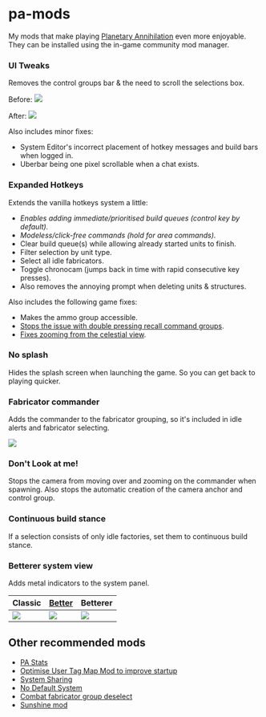 # pa-mods
My mods that make playing [Planetary Annihilation][pa] even more enjoyable. They can be installed using the in-game community mod manager.

[pa]: http://www.uberent.com/pa/

### UI Tweaks

Removes the control groups bar & the need to scroll the selections box.

Before: ![](http://i.cubeupload.com/jROT7r.png)

After: ![](http://i.cubeupload.com/Gk7hR6.png)

Also includes minor fixes:

- System Editor's incorrect placement of hotkey messages and build bars when logged in.
- Uberbar being one pixel scrollable when a chat exists.


### Expanded Hotkeys

Extends the vanilla hotkeys system a little:

- *Enables adding immediate/prioritised build queues (control key by default).*
- *Modeless/click-free commands (hold for area commands).*
- Clear build queue(s) while allowing already started units to finish.
- Filter selection by unit type.
- Select all idle fabricators.
- Toggle chronocam (jumps back in time with rapid consecutive key presses).
- Also removes the annoying prompt when deleting units & structures.

Also includes the following game fixes:
- Makes the ammo group accessible.
- [Stops the issue with double pressing recall command groups][alphaBug].
- [Fixes zooming from the celestial view][4025].

[alphaBug]: https://forums.uberent.com/threads/hotfix-build-83796-with-release-build-82834-is-live.68993/page-9#post-1094588
[4025]: http://pa.lennardf1989.com/Tracker/index.php?do=details&task_id=4025


### No splash

Hides the splash screen when launching the game. So you can get back to playing quicker.


### Fabricator commander
Adds the commander to the fabricator grouping, so it's included in idle alerts and fabricator selecting.

![](http://i.cubeupload.com/tBuK0U.png)


### Don't Look at me!

Stops the camera from moving over and zooming on the commander when spawning. Also stops the automatic creation of the camera anchor and control group.


### Continuous build stance

If a selection consists of only idle factories, set them to continuous build stance.


### Betterer system view

Adds metal indicators to the system panel.

Classic      | [Better][BSV]      | Betterer
------------ | ------------------ | -------------
![][classic] | ![][better]        | ![][betterer]

[BSV]: https://forums.uberent.com/threads/rel-better-system-view-69721.52922/
[classic]: http://i.cubeupload.com/iqstiN.png
[better]: http://i.cubeupload.com/wBDhCM.png
[betterer]: http://i.cubeupload.com/AXhyjh.png


## Other recommended mods

- [PA Stats](https://forums.uberent.com/threads/rel-pa-stats-86422.50690/)
- [Optimise User Tag Map Mod to improve startup](https://forums.uberent.com/threads/wip-optimise-user-tag-map-mod-to-improve-startup.63917/)
- [System Sharing](https://forums.uberent.com/threads/rel-client-system-sharing-v2.69117/)
- [No Default System](https://forums.uberent.com/threads/rel-no-default-system-1-0-1-86422.68589/)
- [Combat fabricator group deselect](https://forums.uberent.com/threads/combat-fabricator-group-deselect.69462/)
- [Sunshine mod](https://forums.uberent.com/threads/alphas-particle-effect-workshop.68427/page-5#post-1098662)
